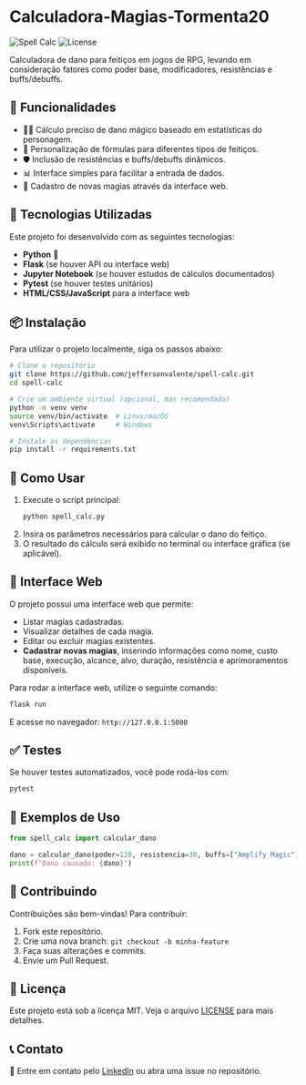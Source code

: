 # Calculadora-Magias-Tormenta20

![Spell Calc](https://img.shields.io/badge/Status-Em%20Desenvolvimento-yellow) ![License](https://img.shields.io/github/license/jeffersonvalente/spell-calc)

Calculadora de dano para feitiços em jogos de RPG, levando em consideração fatores como poder base, modificadores, resistências e buffs/debuffs.

## 🚀 Funcionalidades
- 🧙‍♂️ Cálculo preciso de dano mágico baseado em estatísticas do personagem.
- 🔢 Personalização de fórmulas para diferentes tipos de feitiços.
- 🛡️ Inclusão de resistências e buffs/debuffs dinâmicos.
- 📊 Interface simples para facilitar a entrada de dados.
- 📝 Cadastro de novas magias através da interface web.

## 📌 Tecnologias Utilizadas

Este projeto foi desenvolvido com as seguintes tecnologias:
- **Python** 🐍
- **Flask** (se houver API ou interface web)
- **Jupyter Notebook** (se houver estudos de cálculos documentados)
- **Pytest** (se houver testes unitários)
- **HTML/CSS/JavaScript** para a interface web

## 📦 Instalação

Para utilizar o projeto localmente, siga os passos abaixo:

```bash
# Clone o repositório
git clone https://github.com/jeffersonvalente/spell-calc.git
cd spell-calc

# Crie um ambiente virtual (opcional, mas recomendado)
python -m venv venv
source venv/bin/activate  # Linux/macOS
venv\Scripts\activate     # Windows

# Instale as dependências
pip install -r requirements.txt
```

## 🚀 Como Usar

1. Execute o script principal:
   ```bash
   python spell_calc.py
   ```
2. Insira os parâmetros necessários para calcular o dano do feitiço.
3. O resultado do cálculo será exibido no terminal ou interface gráfica (se aplicável).

## 🌟 Interface Web

O projeto possui uma interface web que permite:
- Listar magias cadastradas.
- Visualizar detalhes de cada magia.
- Editar ou excluir magias existentes.
- **Cadastrar novas magias**, inserindo informações como nome, custo base, execução, alcance, alvo, duração, resistência e aprimoramentos disponíveis.

Para rodar a interface web, utilize o seguinte comando:
```bash
flask run
```
E acesse no navegador: `http://127.0.0.1:5000`

## ✅ Testes

Se houver testes automatizados, você pode rodá-los com:
```bash
pytest
```

## 📖 Exemplos de Uso

```python
from spell_calc import calcular_dano

dano = calcular_dano(poder=120, resistencia=30, buffs=["Amplify Magic"], debuffs=["Weaken"])
print(f"Dano causado: {dano}")
```

## 🤝 Contribuindo

Contribuições são bem-vindas! Para contribuir:
1. Fork este repositório.
2. Crie uma nova branch: `git checkout -b minha-feature`
3. Faça suas alterações e commits.
4. Envie um Pull Request.

## 📜 Licença

Este projeto está sob a licença MIT. Veja o arquivo [LICENSE](LICENSE) para mais detalhes.

## 📞 Contato

📧 Entre em contato pelo [LinkedIn](https://www.linkedin.com/in/jefferson-hoy-valente/) ou abra uma issue no repositório.
